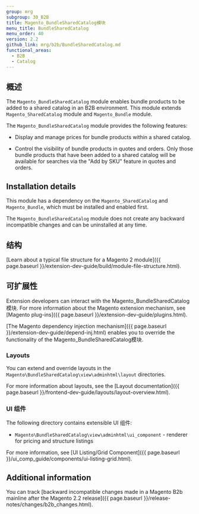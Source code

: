 ```yaml
---
group: mrg
subgroup: 30_B2B
title: Magento_BundleSharedCatalog模块
menu_title: BundleSharedCatalog
menu_order: 40
version: 2.2
github_link: mrg/b2b/BundleSharedCatalog.md
functional_areas:
  - B2B
  - Catalog
---
```

## 概述

The `Magento_BundleSharedCatalog` module enables bundle products to be added to a shared catalog in an B2B environment. This module extends `Magento_SharedCatalog` module and `Magento_Bundle` module.

The `Magento_BundleSharedCatalog` module provides the following features:

* Display and manage prices for bundle products within a shared catalog.

* Control the visibility of bundle products in quotes and orders. Only those bundle products that have been added to a shared catalog will be available for searches via the "Add by SKU" feature in quotes and orders.

## Installation details

This module has a dependency on the `Magento_SharedCatalog` and `Magento_Bundle`, which must be installed and enabled first.

The `Magento_BundleSharedCatalog` module does not create any backward incompatible changes and can be uninstalled at any time.

## 结构

[Learn about a typical file structure for a Magento 2 module]({{ page.baseurl }}/extension-dev-guide/build/module-file-structure.html).

## 可扩展性

Extension developers can interact with the Magento_BundleSharedCatalog模块. For more information about the Magento extension mechanism, see [Magento plug-ins]({{ page.baseurl }}/extension-dev-guide/plugins.html).

[The Magento dependency injection mechanism]({{ page.baseurl }}/extension-dev-guide/depend-inj.html) enables you to override the functionality of the Magento_BundleSharedCatalog模块.

### Layouts

You can extend and override layouts in the `Magento\BundleSharedCatalog\view\adminhtml\layout` directories.

For more information about layouts, see the [Layout documentation]({{ page.baseurl }}/frontend-dev-guide/layouts/layout-overview.html).

### UI 组件

The following directory contains extensible UI 组件:

* `Magento\BundleSharedCatalog\view\adminhtml\ui_component` - renderer for pricing and structure listings

For more information, see [UI Listing/Grid Component]({{ page.baseurl }}/ui_comp_guide/components/ui-listing-grid.html).

## Additional information

You can track [backward incompatible changes made in a Magento B2b mainline after the Magento 2.2 release]({{ page.baseurl }}/release-notes/changes/b2b_changes.html).
